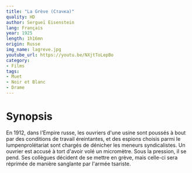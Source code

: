 ```yaml
---
title: "La Grève (Стачка)"
quality: HD
author: Sergueï Eisenstein
lang: Français
year: 1925
length: 1h16mn
origin: Russe
img_name: lagreve.jpg
youtube_url: https://youtu.be/NXjtToLepBo
category:
- Films
tags:
- Muet
- Noir et Blanc
- Drame
---
```



# Synopsis

En 1912, dans l'Empire russe, les ouvriers d'une usine sont poussés à bout par des conditions de travail éreintantes, et des espions choisis parmi le lumpenprolétariat sont chargés de dénicher les meneurs syndicalistes. Un ouvrier est accusé à tort d'avoir volé un micromètre. Sous la pression, il se pend. Ses collègues décident de se mettre en grève, mais celle-ci sera réprimée de manière sanglante par l'armée tsariste.
